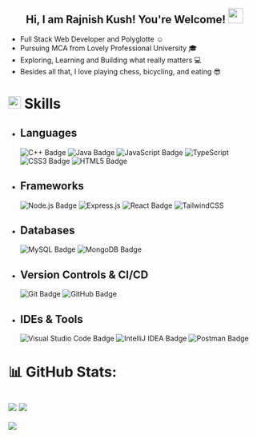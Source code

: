 <h2 align="center"> 
  Hi, I am Rajnish Kush! You're Welcome! 
  <img src="https://raw.githubusercontent.com/aemmadi/aemmadi/master/wave.gif" width="30px"> 
  <br/> 
</h2> 

- Full Stack Web Developer and Polyglotte ☺️
- Pursuing MCA from Lovely Professional University 🎓
- Exploring, Learning and Building what really matters 💻
- Besides all that, I love playing chess, bicycling, and eating 😎

# <img src="https://media2.giphy.com/media/QssGEmpkyEOhBCb7e1/giphy.gif?cid=ecf05e47a0n3gi1bfqntqmob8g9aid1oyj2wr3ds3mg700bl&rid=giphy.gif" width ="25"> <b>Skills</b>

- ## Languages
    ![C++ Badge](https://img.shields.io/badge/C++-%2300599C.svg?logo=c%2B%2B&logoColor=white&style=flat)
    ![Java Badge](https://custom-icon-badges.demolab.com/badge/Java-ED8B00.svg?logo=java-colorful)
    ![JavaScript Badge](https://img.shields.io/badge/JavaScript-%23323330.svg?&logo=javascript&logoColor=%23F7DF1E&style=flat)
    ![TypeScript](https://img.shields.io/badge/TypeScript-%23007ACC.svg?&logo=typescript&logoColor=white)
    ![CSS3 Badge](https://img.shields.io/badge/CSS3-%231572B6.svg?&logo=css3&logoColor=white&style=flat) 
    ![HTML5 Badge](https://img.shields.io/badge/HTML5-%23E34F26.svg?&logo=html5&logoColor=white&style=flat)
   
- ## Frameworks
    ![Node.js Badge](https://img.shields.io/badge/Node.js-393?logo=nodedotjs&logoColor=fff&style=flat)
    ![Express.js](https://img.shields.io/badge/Express.js-%23404d59.svg?&logo=express&logoColor=%2361DAFB)
    ![React Badge](https://img.shields.io/badge/React-%2320232a.svg?&logo=react&logoColor=%2361DAFB&style=flat)
    ![TailwindCSS](https://img.shields.io/badge/TailwindCSS-%2338B2AC.svg?&logo=tailwind-css&logoColor=white)    
- ## Databases 
    ![MySQL Badge](https://img.shields.io/badge/MySQL-%2300f.svg?&logo=mysql&logoColor=white&style=flat)
    ![MongoDB Badge](https://img.shields.io/badge/MongoDB-%234ea94b.svg?&logo=mongodb&logoColor=white&style=flat)
- ## Version Controls & CI/CD
    ![Git Badge](https://img.shields.io/badge/Git-F05032?logo=git&logoColor=fff&style=flat)
    ![GitHub Badge](https://img.shields.io/badge/GitHub-181717?logo=github&logoColor=fff&style=flat)
- ## IDEs & Tools
    ![Visual Studio Code Badge](https://img.shields.io/badge/Visual%20Studio%20Code-007ACC?logo=visualstudiocode&logoColor=fff&style=flat)
    ![IntelliJ IDEA Badge](https://img.shields.io/badge/IntelliJ%20IDEA-000?logo=intellijidea&logoColor=fff&style=flat)
    ![Postman Badge](https://img.shields.io/badge/Postman-FF6C37?logo=postman&logoColor=fff&style=flat)

# <b>📊 GitHub Stats: </b>
![](https://github-readme-stats.vercel.app/api?username=rajnishkush&theme=dark&hide_border=false&include_all_commits=false&count_private=false)
![](https://github-readme-streak-stats.herokuapp.com/?user=rajnishkush&theme=dark&hide_border=false)<br/>
---
[![](https://visitcount.itsvg.in/api?id=rajnishkush&icon=0&color=0)](https://visitcount.itsvg.in)
